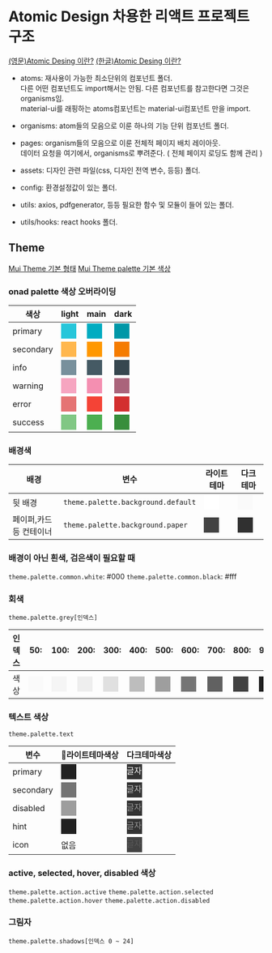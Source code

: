 # Atomic Design 차용한 리액트 프로젝트 구조

[(영문)Atomic Desing 이란?](https://bradfrost.com/blog/post/atomic-web-design/)
[(한글)Atomic Desing 이란?](https://brunch.co.kr/@ultra0034/63)

- atoms: 재사용이 가능한 최소단위의 컴포넌트 폴더.  
 다른 어떤 컴포넌트도 import해서는 안됨. 다른 컴포넌트를 참고한다면 그것은 organisms임.  
 material-ui를 래핑하는 atoms컴포넌트는 material-ui컴포넌트 만을 import.  

- organisms: atom들의 모음으로 이룬 하나의 기능 단위 컴포넌트 폴더.  
- pages: organism들의 모음으로 이룬 전체적 페이지 배치 레이아웃.  
  데이터 요청을 여기에서, organisms로 뿌려준다. ( 전체 페이지 로딩도 함께 관리 )  

- assets: 디자인 관련 파일(css, 디자인 전역 변수, 등등) 폴더.  
- config: 환경설정값이 있는 폴더.  
- utils: axios, pdfgenerator, 등등 필요한 함수 및 모듈이 들어 있는 폴더.  
- utils/hooks: react hooks 폴더.  

## Theme

[Mui Theme 기본 형태](https://material-ui.com/customization/default-theme/#default-theme)
[Mui Theme palette 기본 색상](https://material-ui.com/customization/palette/)

### onad palette 색상 오버라이딩

| 색상        | light                                                                    | main                                                                     | dark                                                                     |
| --------- | ------------------------------------------------------------------------ | ------------------------------------------------------------------------ | ------------------------------------------------------------------------ |
| primary   | <div style="width: 30px; height: 30px; background-color: #26c6da"></div> | <div style="width: 30px; height: 30px; background-color: #00acc1"></div> | <div style="width: 30px; height: 30px; background-color: #0097a7"></div> |
| secondary | <div style="width: 30px; height: 30px; background-color: #ffb74d"></div> | <div style="width: 30px; height: 30px; background-color: #ff9800"></div> | <div style="width: 30px; height: 30px; background-color: #f57c00"></div> |
| info      | <div style="width: 30px; height: 30px; background-color: #78909c"></div> | <div style="width: 30px; height: 30px; background-color: #455a64"></div> | <div style="width: 30px; height: 30px; background-color: #37474f"></div> |
| warning   | <div style="width: 30px; height: 30px; background-color: #f6a5c0"></div> | <div style="width: 30px; height: 30px; background-color: #f48fb1"></div> | <div style="width: 30px; height: 30px; background-color: #aa647b"></div> |
| error     | <div style="width: 30px; height: 30px; background-color: #e57373"></div> | <div style="width: 30px; height: 30px; background-color: #f44336"></div> | <div style="width: 30px; height: 30px; background-color: #d32f2f"></div> |
| success   | <div style="width: 30px; height: 30px; background-color: #81c784"></div> | <div style="width: 30px; height: 30px; background-color: #4caf50"></div> | <div style="width: 30px; height: 30px; background-color: #388e3c"></div> |

### 배경색

| 배경            | 변수                                 | 라이트테마                                                                    | 다크테마                                                                     |
| ------------- | ---------------------------------- | ------------------------------------------------------------------------ | ------------------------------------------------------------------------ |
| 뒷 배경          | `theme.palette.background.default` | <div style="width: 30px; height: 30px; background-color: #fff"></div>    | <div style="width: 30px; height: 30px; background-color: #fafafa"></div> |
| 페이퍼,카드 등 컨테이너 | `theme.palette.background.paper`   | <div style="width: 30px; height: 30px; background-color: #424242"></div> | <div style="width: 30px; height: 30px; background-color: #303030"></div> |

### 배경이 아닌 흰색, 검은색이 필요할 때

`theme.palette.common.white`: #000
`theme.palette.common.black`: #fff

### 회색

`theme.palette.grey[인덱스]`

| 인덱스 | 50:                                                                     | 100:                                                                    | 200:                                                                    | 300:                                                                    | 400:                                                                    | 500:                                                                    | 600:                                                                    | 700:                                                                    | 800:                                                                    | 900:                                                                    | A100:                                                                   | A200:                                                                   | A400:                                                                   | A700:                                                                   |
| --- | ----------------------------------------------------------------------- | ----------------------------------------------------------------------- | ----------------------------------------------------------------------- | ----------------------------------------------------------------------- | ----------------------------------------------------------------------- | ----------------------------------------------------------------------- | ----------------------------------------------------------------------- | ----------------------------------------------------------------------- | ----------------------------------------------------------------------- | ----------------------------------------------------------------------- | ----------------------------------------------------------------------- | ----------------------------------------------------------------------- | ----------------------------------------------------------------------- | ----------------------------------------------------------------------- |
| 색상  | <div style="background-color: #fafafa; width:30px; height:30px;"></div> | <div style="background-color: #f5f5f5; width:30px; height:30px;"></div> | <div style="background-color: #eeeeee; width:30px; height:30px;"></div> | <div style="background-color: #e0e0e0; width:30px; height:30px;"></div> | <div style="background-color: #bdbdbd; width:30px; height:30px;"></div> | <div style="background-color: #9e9e9e; width:30px; height:30px;"></div> | <div style="background-color: #757575; width:30px; height:30px;"></div> | <div style="background-color: #616161; width:30px; height:30px;"></div> | <div style="background-color: #424242; width:30px; height:30px;"></div> | <div style="background-color: #212121; width:30px; height:30px;"></div> | <div style="background-color: #d5d5d5; width:30px; height:30px;"></div> | <div style="background-color: #aaaaaa; width:30px; height:30px;"></div> | <div style="background-color: #303030; width:30px; height:30px;"></div> | <div style="background-color: #616161; width:30px; height:30px;"></div> |

### 텍스트 색상

`theme.palette.text`

| 변수        | 라이트테마색상                                                                         | 다크테마색상                                                                                                   |
| --------- | -------------------------------------------------------------------------------- | -------------------------------------------------------------------------------------------------------- |
| primary   | <div style="background-color: rgba(0,0,0,0.87); width:30px; height:30px;"></div> | <div style="background-color: #333; color: #fff; width:30px; height:30px;">글자</div>                      |
| secondary | <div style="background-color: rgba(0,0,0,0.54); width:30px; height:30px;"></div> | <div style="background-color: #333; color: rgba(255,255,255,0.7); width:30px; height:30px;">글자</div>     |
| disabled  | <div style="background-color: rgba(0,0,0,0.38); width:30px; height:30px;"></div> | <div style="background-color: #333; color: rgba(255,255,255,0.5); width:30px; height:30px;">글자</div>     |
| hint      | <div style="background-color: rgba(0,0,0,0.87); width:30px; height:30px;"></div> | <div style="background-color: #333; color: rgba(255,255,255,0.5); width:30px; height:30px;">글자</div>     |
| icon      | 없음                                                                               | <div style="background-color: #424242; color: rgba(255,255,255,0.12); width:30px; height:30px;">글자</div> |

### active, selected, hover, disabled 색상

`theme.palette.action.active`
`theme.palette.action.selected`
`theme.palette.action.hover`
`theme.palette.action.disabled`

### 그림자

`theme.palette.shadows[인덱스 0 ~ 24]`